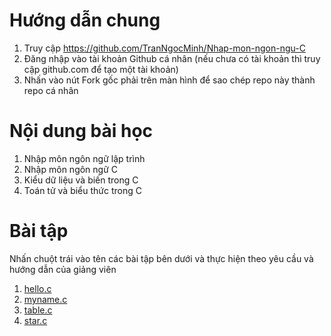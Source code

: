 # Hướng dẫn chung
1. Truy cập https://github.com/TranNgocMinh/Nhap-mon-ngon-ngu-C <br>
2. Đăng nhập vào tài khoản Github cá nhân (nếu chưa có tài khoản thì truy cập github.com để tạo một tài khoản) <br>
3. Nhấn vào nút Fork gốc phải trên màn hình để sao chép repo này thành repo cá nhân 
# Nội dung bài học
1. Nhập môn ngôn ngữ lập trình <br>
2. Nhập môn ngôn ngữ C <br>
3. Kiểu dữ liệu và biến trong C <br>
4. Toán tử và biểu thức trong C <br>
# Bài tập
Nhấn chuột trái vào tên các bài tập bên dưới và thực hiện theo yêu cầu và hướng dẫn của giảng viên <br>
1. <a href="https://github.com/TranNgocMinh/Intro-C/blob/main/hello.c">hello.c</a> <br>
2. <a href="https://github.com/TranNgocMinh/Intro-C/blob/main/myname.c">myname.c</a> <br>
3. <a href="https://github.com/TranNgocMinh/Intro-C/blob/main/table.c">table.c</a> <br>
4. <a href="https://github.com/TranNgocMinh/Intro-C/blob/main/star.c">star.c </a>

